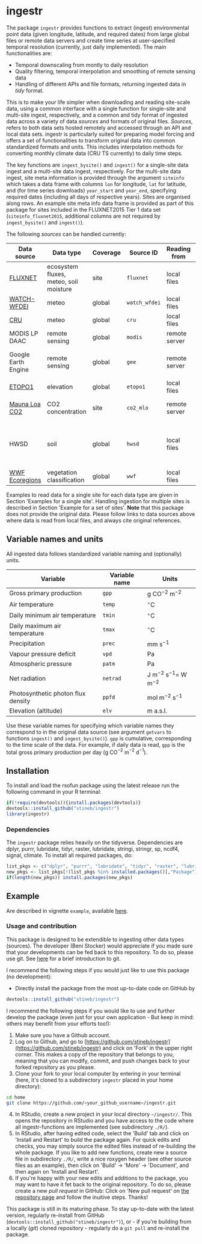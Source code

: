 # ingestr

The package `ingestr` provides functions to extract (ingest) environmental point data (given longitude, latitude, and required dates) from large global files or remote data servers and create time series at user-specified temporal resolution (currently, just daily implemented). The main functionalities are:

- Temporal downscaling from montly to daily resolution
- Quality filtering, temporal interpolation and smoothing of remote sensing data
- Handling of different APIs and file formats, returning ingested data in *tidy* format.

This is to make your life simpler when downloading and reading site-scale data, using a common interface with a single function for single-site and multi-site ingest, respectively, and a common and tidy format of ingested data across a variety of data *sources* and formats of original files. *Sources*, refers to both data sets hosted remotely and accessed through an API and local data sets. ingestr is particularly suited for preparing model forcing and offers a set of functionalities to transform original data into common standardized formats and units. This includes interpolation methods for converting monthly climate data (CRU TS currently) to daily time steps. 

The key functions are `ingest_bysite()` and `ingest()` for a single-site data ingest and a multi-site data ingest, respectively. For the multi-site data ingest, site meta information is provided through the argument `siteinfo` which takes a data frame with columns `lon` for longitude, `lat` for latitude, and (for time series downloads) `year_start` and `year_end`, specifying required dates (including all days of respective years). Sites are organised along rows. An example site meta info data frame is provided as part of this package for sites included in the FLUXNET2015 Tier 1 data set (`siteinfo_fluxnet2015`, additional columns are not required by `ingest_bysite()` and `ingest()`).

The following *sources* can be handled currently:

| Data source                                                          | Data type                                | Coverage | Source ID     | Reading from  | Remark     |
|-------------------------                                             |---------------                           |--------- |---------------| ---           |---         |
| [FLUXNET](https://fluxnet.fluxdata.org/data/fluxnet2015-dataset/)    | ecosystem fluxes, meteo, soil moisture   | site     | `fluxnet`     | local files   |            |
| [WATCH-WFDEI](http://www.eu-watch.org/data_availability)             | meteo                                    | global   | `watch_wfdei` | local files   |            |
| [CRU](https://crudata.uea.ac.uk/cru/data/hrg/)                       | meteo                                    | global   | `cru`         | local files   |            |
| MODIS LP DAAC                                                        | remote sensing                           | global   | `modis`       | remote server | using [MODISTools](https://docs.ropensci.org/MODISTools/) |
| Google Earth Engine                                                  | remote sensing                           | global   | `gee`         | remote server | using Koen Hufken's [gee_suset](https://khufkens.github.io/gee_subset/) library |
| [ETOPO1](https://www.ngdc.noaa.gov/mgg/global/)                      | elevation                                | global   | `etopo1`      | local files   |            |
| [Mauna Loa CO2](https://www.esrl.noaa.gov/gmd/ccgg/trends/data.html) | CO2 concentration                        | site     | `co2_mlo`     | remote server | using the [climate](https://github.com/bczernecki/climate) R package |
| HWSD                                                                 | soil                                     | global   | `hwsd`        | local files   | using an adaption of David Le Bauer's [rhwsd](https://github.com/dlebauer/rhwsd) R package |
| [WWF Ecoregions](https://databasin.org/datasets/68635d7c77f1475f9b6c1d1dbe0a4c4c) | vegetation classification   | global   | `wwf`         | local files   | Olsen et al. (2001)| 

Examples to read data for a single site for each data type are given in Section 'Examples for a single site'. Handling ingestion for multiple sites is described in Section 'Example for a set of sites'.
**Note** that this package does not provide the original data. Please follow links to data sources above where data is read from local files, and always cite original references.

## Variable names and units

All ingested data follows standardized variable naming and (optionally) units. 

| Variable                           | Variable name | Units                          |
|-------------------------           |---------------|---------------                 |
| Gross primary production           | `gpp`         | g CO$^{-2}$ m$^{-2}$           |
| Air temperature                    | `temp`        | $^\circ$C                      |
| Daily minimum air temperature      | `tmin`        | $^\circ$C                      |
| Daily maximum air temperature      | `tmax`        | $^\circ$C                      |
| Precipitation                      | `prec`        | mm s$^{-1}$                    |
| Vapour pressure deficit            | `vpd`         | Pa                             |
| Atmospheric pressure               | `patm`        | Pa                             |
| Net radiation                      | `netrad`      | J m$^{-2}$ s$^{-1}=$ W m$^{-2}$|
| Photosynthetic photon flux density | `ppfd`        | mol m$^{-2}$ s$^{-1}$          |
| Elevation (altitude)               | `elv`         | m a.s.l.                       |        

Use these variable names for specifying which variable names they correspond to in the original data source (see argument `getvars` to functions `ingest()` and `ingest_bysite()`). `gpp` is cumulative, corresponding to the time scale of the data. For example, if daily data is read, `gpp` is the total gross primary production per day (g CO$^{-2}$ m$^{-2}$ d$^{-1}$).


## Installation

To install and load the rsofun package using the latest release run the following command in your R terminal: 
```r
if(!require(devtools)){install.packages(devtools)}
devtools::install_github("stineb/ingestr")
library(ingestr)
```

### Dependencies

The `ingestr` package relies heavily on the tidyverse. Dependencies are dplyr, purrr, lubridate, tidyr, raster, lubridate, stringi, stringr, sp, ncdf4, signal, climate. To install all required packages, do:
```r
list_pkgs <- c("dplyr", "purrr", "lubridate", "tidyr", "raster", "lubridate", "stringi", "stringr", "sp", "ncdf4", "signal", "climate", "rgdal")
new_pkgs <- list_pkgs[!(list_pkgs %in% installed.packages()[,"Package"])]
if(length(new_pkgs)) install.packages(new_pkgs)
```

## Example

Are described in vignette `example`, available [here](https://rpubs.com/stineb/ingestr). 

### Usage and contribution

This package is designed to be extendible to ingesting other data types (sources). The developer (Beni Stocker) would appreciate if you made sure that your developments can be fed back to this repository. To do so, please use git. See [here](http://rogerdudler.github.io/git-guide/) for a brief introduction to git. 

I recommend the following steps if you would just like to use this package (no development):

- Directly install the package from the most up-to-date code on GitHub by
```r
devtools::install_github("stineb/ingestr")
```

I recommend the following steps if you would like to use and further develop the package (even just for your own application - But keep in mind: others may benefit from your efforts too!):

1. Make sure you have a Github account.
2. Log on to Github, and go to [https://github.com/stineb/ingestr](https://github.com/stineb/ingestr) and click on 'Fork' in the upper right corner. This makes a copy of the repository that belongs to you, meaning that you can modify, commit, and push changes back to your forked repository as you please.
3. Clone your fork to your local computer by entering in your terminal (here, it's cloned to a subdirectory `ingestr` placed in your home directory):
```sh
cd home
git clone https://github.com/<your_github_username>/ingestr.git
```
4. In RStudio, create a new project in your local directory `~/ingestr/`. This opens the repository in RStudio and you have access to the code where all ingestr-functions are implemented (see subdirectory `./R/`).
5. In RStudio, after having edited code, select the 'Build' tab and click on 'Install and Restart' to build the package again. For quick edits and checks, you may simply source the edited files instead of re-building the whole package. If you like to add new functions, create new a source file in subdirectory `./R/`, write a nice roxygen header (see other source files as an example), then click on 'Build' -> 'More' -> 'Document', and then again on 'Install and Restart'.
6. If you're happy with your new edits and additions to the package, you may want to have it fet back to the original repository. To do so, please create a new *pull request* in GitHub: Click on 'New pull request' on [the repository page](https://github.com/stineb/ingestr) and follow the inuitive steps. Thanks!

This package is still in its maturing phase. To stay up-to-date with the latest version, regularly re-install from GitHub (`devtools::install_github("stineb/ingestr")`), or - if you're building from a locally (*git*) cloned repository - regularly do a `git pull` and re-install the package.
